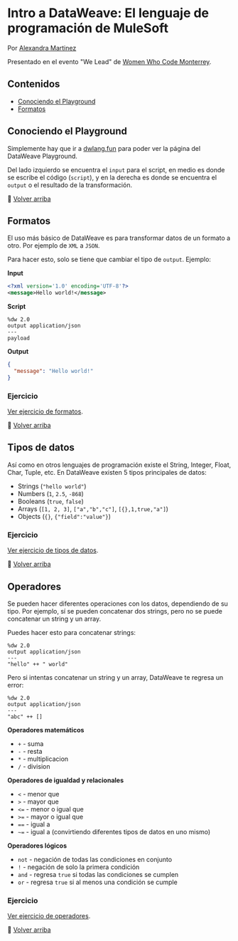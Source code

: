 
# Intro a DataWeave: El lenguaje de programación de MuleSoft

Por [Alexandra Martinez](www.alexandramartinez.world)

Presentado en el evento "We Lead" de [Women Who Code Monterrey](https://www.meetup.com/Women-Who-Code-Monterrey).

## Contenidos

- [Conociendo el Playground](#conociendo-el-playground)
- [Formatos](#formatos)

## Conociendo el Playground

Simplemente hay que ir a [dwlang.fun](https://dwlang.fun/) para poder ver la página del DataWeave Playground.

Del lado izquierdo se encuentra el `input` para el script, en medio es donde se escribe el código (`script`), y en la derecha es donde se encuentra el `output` o el resultado de la transformación.

:arrow_up_small: [Volver arriba](#intro-a-dataweave-el-lenguaje-de-programación-de-mulesoft)

## Formatos

El uso más básico de DataWeave es para transformar datos de un formato a otro. Por ejemplo de `XML` a `JSON`.

Para hacer esto, solo se tiene que cambiar el tipo de `output`. Ejemplo:

**Input**
```xml
<?xml version='1.0' encoding='UTF-8'?>
<message>Hello world!</message>
```
**Script**
```dataweave
%dw 2.0
output application/json
---
payload
```
**Output**
```json
{
  "message": "Hello world!"
}
```

### Ejercicio

[Ver ejercicio de formatos](ejercicios/ej-01-formatos.md).

:arrow_up_small: [Volver arriba](#intro-a-dataweave-el-lenguaje-de-programación-de-mulesoft)

## Tipos de datos

Así como en otros lenguajes de programación existe el String, Integer, Float, Char, Tuple, etc. En DataWeave existen 5 tipos principales de datos:
* Strings (`"hello world"`)
* Numbers (`1`, `2.5`, `-868`)
* Booleans (`true`, `false`)
* Arrays (`[1, 2, 3]`, `["a","b","c"]`, `[{},1,true,"a"]`)
* Objects (`{}`, `{"field":"value"}`)

### Ejercicio

[Ver ejercicio de tipos de datos](ejercicios/ej-02-tipos-datos.md).

:arrow_up_small: [Volver arriba](#intro-a-dataweave-el-lenguaje-de-programación-de-mulesoft)

## Operadores 

Se pueden hacer diferentes operaciones con los datos, dependiendo de su tipo. Por ejemplo, sí se pueden concatenar dos strings, pero no se puede concatenar un string y un array.

Puedes hacer esto para concatenar strings:
```dataweave
%dw 2.0
output application/json
---
"hello" ++ " world"
```

Pero si intentas concatenar un string y un array, DataWeave te regresa un error:
```dataweave
%dw 2.0
output application/json
---
"abc" ++ []
```

**Operadores matemáticos**
* `+` - suma
* `-` - resta
* `*` - multiplicacion
* `/` - division

**Operadores de igualdad y relacionales**
* `<` - menor que
* `>` - mayor que
* `<=` - menor o igual que
* `>=` - mayor o igual que
* `==` - igual a
* `~=` - igual a (convirtiendo diferentes tipos de datos en uno mismo)

**Operadores lógicos**
* `not` - negación de todas las condiciones en conjunto
* `!` - negación de solo la primera condición
* `and` - regresa `true` si todas las condiciones se cumplen
* `or` - regresa `true` si al menos una condición se cumple

### Ejercicio

[Ver ejercicio de operadores](ejercicios/ej-03-operadores.md).

:arrow_up_small: [Volver arriba](#intro-a-dataweave-el-lenguaje-de-programación-de-mulesoft)

